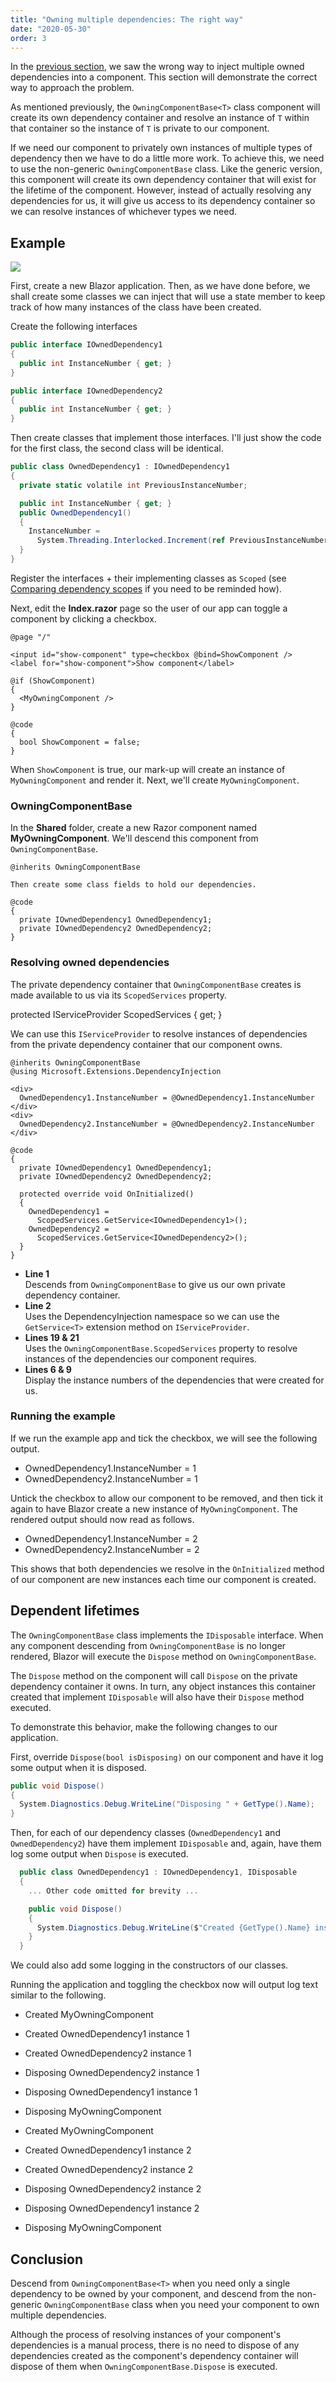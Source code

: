```yaml
---
title: "Owning multiple dependencies: The right way"
date: "2020-05-30"
order: 3
---
```


In the [previous section](https://blazor-university.com/dependency-injection/component-scoped-dependencies/owning-multiple-dependencies-the-wrong-way/),
we saw the wrong way to inject multiple owned dependencies into a component. This section will demonstrate the correct way to approach the problem.

As mentioned previously, the `OwningComponentBase<T>` class component will create its own dependency container and resolve
an instance of `T` within that container so the instance of `T` is private to our component.

If we need our component to privately own instances of multiple types of dependency then we have to do a little more work.
To achieve this, we need to use the non-generic `OwningComponentBase` class.
Like the generic version,
this component will create its own dependency container that will exist for the lifetime of the component.
However, instead of actually resolving any dependencies for us,
it will give us access to its dependency container so we can resolve instances of whichever types we need.

## Example

[![](images/SourceLink-e1567978928628.png)](https://github.com/mrpmorris/blazor-university/tree/master/src/DependencyInjection/OwningMultipleDependenciesTheRightWay)

First, create a new Blazor application. Then, as we have done before,
we shall create some classes we can inject that will use a state member to keep track of how many instances
of the class have been created.

Create the following interfaces

```cs
public interface IOwnedDependency1
{
  public int InstanceNumber { get; }
}

public interface IOwnedDependency2
{
  public int InstanceNumber { get; }
}
```

Then create classes that implement those interfaces.
I'll just show the code for the first class, the second class will be identical.

```cs
public class OwnedDependency1 : IOwnedDependency1
{
  private static volatile int PreviousInstanceNumber;

  public int InstanceNumber { get; }
  public OwnedDependency1()
  {
    InstanceNumber =
      System.Threading.Interlocked.Increment(ref PreviousInstanceNumber);
  }
}
```

Register the interfaces + their implementing classes as `Scoped`
(see [Comparing dependency scopes](https://blazor-university.com/dependency-injection/dependency-lifetimes-and-scopes/comparing-dependency-scopes/)
if you need to be reminded how).

Next, edit the **Index.razor** page so the user of our app can toggle a component by clicking a checkbox.

```razor
@page "/"

<input id="show-component" type=checkbox @bind=ShowComponent />
<label for="show-component">Show component</label>

@if (ShowComponent)
{
  <MyOwningComponent />
}

@code
{
  bool ShowComponent = false;
}
```

When `ShowComponent` is true, our mark-up will create an instance of `MyOwningComponent` and render it.
Next, we'll create `MyOwningComponent`.

### OwningComponentBase

In the **Shared** folder, create a new Razor component named **MyOwningComponent**.
We'll descend this component from `OwningComponentBase`.

```razor
@inherits OwningComponentBase

Then create some class fields to hold our dependencies.

@code
{
  private IOwnedDependency1 OwnedDependency1;
  private IOwnedDependency2 OwnedDependency2;
}
```

### Resolving owned dependencies

The private dependency container that `OwningComponentBase` creates is made available to us via its `ScopedServices` property.

protected IServiceProvider ScopedServices { get; }

We can use this `IServiceProvider` to resolve instances of dependencies from the private
dependency container that our component owns.

```razor {: .line-numbers}
@inherits OwningComponentBase
@using Microsoft.Extensions.DependencyInjection

<div>
  OwnedDependency1.InstanceNumber = @OwnedDependency1.InstanceNumber
</div>
<div>
  OwnedDependency2.InstanceNumber = @OwnedDependency2.InstanceNumber
</div>

@code
{
  private IOwnedDependency1 OwnedDependency1;
  private IOwnedDependency2 OwnedDependency2;

  protected override void OnInitialized()
  {
    OwnedDependency1 =
      ScopedServices.GetService<IOwnedDependency1>();
    OwnedDependency2 =
      ScopedServices.GetService<IOwnedDependency2>();
  }
}
```

- **Line 1**  
    Descends from `OwningComponentBase` to give us our own private dependency container.
- **Line 2**  
    Uses the DependencyInjection namespace so we can use the `GetService<T>` extension method on `IServiceProvider`.
- **Lines 19 & 21**  
    Uses the `OwningComponentBase.ScopedServices` property to resolve instances of the dependencies our component requires.
- **Lines 6 & 9**  
    Display the instance numbers of the dependencies that were created for us.

### Running the example

If we run the example app and tick the checkbox, we will see the following output.

- OwnedDependency1.InstanceNumber = 1
- OwnedDependency2.InstanceNumber = 1

Untick the checkbox to allow our component to be removed,
and then tick it again to have Blazor create a new instance of `MyOwningComponent`.
The rendered output should now read as follows.

- OwnedDependency1.InstanceNumber = 2
- OwnedDependency2.InstanceNumber = 2

This shows that both dependencies we resolve in the `OnInitialized` method of our component are new
instances each time our component is created.

## Dependent lifetimes

The `OwningComponentBase` class implements the `IDisposable` interface.
When any component descending from `OwningComponentBase` is no longer rendered,
Blazor will execute the `Dispose` method on `OwningComponentBase`.

The `Dispose` method on the component will call `Dispose` on the private dependency container it owns.
In turn, any object instances this container created that implement `IDisposable` will also have their `Dispose` method executed.

To demonstrate this behavior, make the following changes to our application.

First, override `Dispose(bool isDisposing)` on our component and have it log some output when it is disposed.

```cs
public void Dispose()
{
  System.Diagnostics.Debug.WriteLine("Disposing " + GetType().Name);
}
```

Then, for each of our dependency classes (`OwnedDependency1` and `OwnedDependency2`) have them implement `IDisposable` and, again, have them log some output when `Dispose` is executed.

```cs
  public class OwnedDependency1 : IOwnedDependency1, IDisposable
  {
    ... Other code omitted for brevity ...

    public void Dispose()
    {
      System.Diagnostics.Debug.WriteLine($"Created {GetType().Name} instance {InstanceNumber}");
    }
  }
```

We could also add some logging in the constructors of our classes.

Running the application and toggling the checkbox now will output log text similar to the following.

- Created MyOwningComponent
- Created OwnedDependency1 instance 1
- Created OwnedDependency2 instance 1

- Disposing OwnedDependency2 instance 1
- Disposing OwnedDependency1 instance 1
- Disposing MyOwningComponent

- Created MyOwningComponent
- Created OwnedDependency1 instance 2
- Created OwnedDependency2 instance 2

- Disposing OwnedDependency2 instance 2
- Disposing OwnedDependency1 instance 2
- Disposing MyOwningComponent

## Conclusion

Descend from `OwningComponentBase<T>` when you need only a single dependency to be owned by your component,
and descend from the non-generic `OwningComponentBase` class when you need your component to own multiple dependencies.

Although the process of resolving instances of your component's dependencies is a manual process,
there is no need to dispose of any dependencies created as the component's dependency container will
dispose of them when `OwningComponentBase.Dispose` is executed.
